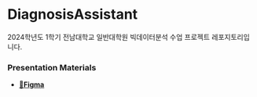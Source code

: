 # DiagnosisAssistant
2024학년도 1학기 전남대학교 일반대학원 빅데이터분석 수업 프로젝트 레포지토리입니다.


### Presentation Materials
- [**🎨Figma**](https://www.figma.com/file/yNwQYcjC2lRiDjYwzMlou4/Presentation?type=design&node-id=0%3A1&mode=design&t=1hhqv7TIpoyVz637-1)